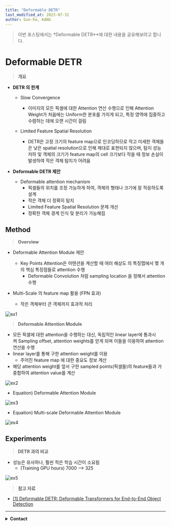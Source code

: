 ```yaml
---
title: "Deformable DETR"
last_modified_at: 2023-07-31
author: Gun-ha, KANG
---
```


> 이번 포스팅에서는 *Deformable DETR**에 대한 내용을 공유해보려고 합니다.


# **Deformable DETR**


> **개요**  

* **DETR 의 한계**

  + Slow Convergence
    + 이미지의 모든 픽셀에 대한 Attention 연산 수행으로 인해 Attention Weight가 처음에는 Uniform한 분포를 가지게 되고, 특정 영역에 집중하고 수렴하는 데에 오랜 시간이 걸림

  + Limited Feature Spatial Resolution
    + DETR은 고정 크기의 feature map으로 인코딩하므로 작고 미세한 객체들은 낮은 spatial resolution으로 인해 제대로 표현되지 않으며, 탐지 성능 저하 및 객체의 크기가 feature map의 cell 크기보다 작을 때 정보 손실이 발생하여 작은 객체 탐지가 어려움



* **Deformable DETR 제안**

  + Deformable attention mechanism
    + 픽셀들의 위치를 조정 가능하게 하여, 객체의 형태나 크기에 잘 적응하도록 설계
    + 작은 객체 더 정확히 탐지
    + Limited Feature Spatial Resolution 문제 개선
    + 정확한 객체 경계 인식 및 분리가 가능해짐



## **Method**

> **Overview**
 
* Deformable Attention Module 제안
  + Key Points Attention은 어텐션을 계산할 때 여러 해상도 의 특징맵에서 몇 개의 핵심 특징점들로 attention 수행
    + Deformable Convolution 처럼 sampling location 을 정해서 attention 수행  

* Multi-Scale 의 feature map 활용 (FPN 효과)
  + 작은 객체부터 큰 객체까지 효과적 처리

![ex1](https://github.com/gunnha/epozen-dt.github.io/assets/92897860/bc1032e6-34a0-4b69-b4db-82f5b614728d)


> **Deformable Attention Module**

* 모든 픽셀에 대한 attention을 수행하는 대신, 독립적인 linear layer에 통과시켜 Sampling offset, attention weights를 얻게 되며 이들을 이용하여 attention 연산을 수행
* linear layer를 통해 구한 attention weight를 이용
  + 주어진 feature map 에 대한 중요도 정보 계산
* 해당 attention weight를 앞서 구한 sampled points(픽셀들)의 feature들과 가중합하여 attention value를 계산


![ex2](https://github.com/gunnha/epozen-dt.github.io/assets/92897860/f42a5419-cb89-4578-a4fe-1012d0cdb5bc)


* Equation) Deformable Attention Module

![ex3](https://github.com/gunnha/epozen-dt.github.io/assets/92897860/60ffe0a1-449a-4f8f-8d90-e7e5da8e96c4)

* Equation) Multi-scale Deformable Attention Module

![ex4](https://github.com/gunnha/epozen-dt.github.io/assets/92897860/6cb45729-a5c0-431f-ad9b-21ada2faa948)



## **Experiments**

> **DETR 과의 비교**

* 성능은 유사하나, 훨씬 적은 학습 시간이 소요됨 
  + (Training GPU hours) 7000 --> 325


![ex5](https://github.com/gunnha/epozen-dt.github.io/assets/92897860/90a2f5bf-4b29-467a-92fb-387b7758638f)



> **참고 자료**  

* [[1] Deformable DETR: Deformable Transformers for End-to-End Object Detection](https://arxiv.org/abs/2010.04159)  

---

<details>
  <summary><b>Contact</b></summary>

<b>Author. </b>KangGunha

<b>Email. </b>zxcvbnm9931@epozen.com

</details>









